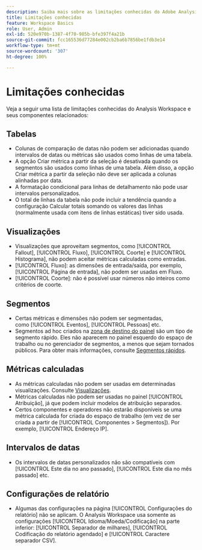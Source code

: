 ```yaml
---
description: Saiba mais sobre as limitações conhecidas do Adobe Analysis Workspace e seus componentes relacionados
title: Limitações conhecidas
feature: Workspace Basics
role: User, Admin
exl-id: 520e970b-1387-4f70-985b-bfe397f4a21b
source-git-commit: fcc165536d77284e002cb2ba6b7856be1fdb3e14
workflow-type: tm+mt
source-wordcount: '307'
ht-degree: 100%

---
```


# Limitações conhecidas

Veja a seguir uma lista de limitações conhecidas do Analysis Workspace e seus componentes relacionados:

## Tabelas

* Colunas de comparação de datas não podem ser adicionadas quando intervalos de datas ou métricas são usados como linhas de uma tabela.
* A opção Criar métrica a partir da seleção é desativada quando os segmentos são usados como linhas de uma tabela. Além disso, a opção Criar métrica a partir da seleção não deve ser aplicada a colunas alinhadas por data.
* A formatação condicional para linhas de detalhamento não pode usar intervalos personalizados.
* O total de linhas da tabela não pode incluir a tendência quando a configuração Calcular totais somando os valores das linhas (normalmente usada com itens de linhas estáticas) tiver sido usada.

## Visualizações

* Visualizações que aproveitam segmentos, como [!UICONTROL Fallout], [!UICONTROL Fluxo], [!UICONTROL Coorte] e [!UICONTROL Histograma], não podem aceitar métricas calculadas como entradas.
* [!UICONTROL Fluxo]: as dimensões de entrada/saída, por exemplo, [!UICONTROL Página de entrada], não podem ser usadas em Fluxo.
* [!UICONTROL Coorte]: não é possível usar números não inteiros como critérios de coorte.

## Segmentos

* Certas métricas e dimensões não podem ser segmentadas, como [!UICONTROL Eventos], [!UICONTROL Pessoas] etc.
* Segmentos ad hoc criados na [zona de destino do painel](/help/analyze/analysis-workspace/c-panels/panels.md) são um tipo de segmento rápido. Eles não aparecem no painel esquerdo do espaço de trabalho ou no gerenciador de segmentos, a menos que sejam tornados públicos. Para obter mais informações, consulte [Segmentos rápidos](/help/components/segmentation/segmentation-workflow/seg-quick.md).

## Métricas calculadas 

* As métricas calculadas não podem ser usadas em determinadas visualizações. Consulte [Visualizações](#visualizations).
* Métricas calculadas não podem ser usadas no painel [!UICONTROL Atribuição], já que podem incluir modelos de atribuição separados.
* Certos componentes e operadores não estarão disponíveis se uma métrica calculada for criada do espaço de trabalho (em vez de ser criada a partir de [!UICONTROL Componentes > Segmentos]). Por exemplo, [!UICONTROL Endereço IP].

## Intervalos de datas

* Os intervalos de datas personalizados não são compatíveis com [!UICONTROL Este dia no ano passado], [!UICONTROL Este dia no mês passado] etc.


## Configurações de relatório

* Algumas das configurações na página [!UICONTROL Configurações do relatório] não se aplicam. O Analysis Workspace usa somente as configurações [!UICONTROL Idioma/Moeda/Codificação] na parte inferior: [!UICONTROL Separador de milhares], [!UICONTROL Codificação do relatório agendado] e [!UICONTROL Caractere separador CSV].



<!--
# Known limitations in Analysis Workspace 

Here is a list of known limitations in Analysis Workspace and its related components:

## Tables

* Date comparison columns cannot be added when either date ranges or metrics are used as rows of a table.
* Create metric from selection is disabled when segments are used as rows of a table. Additionally, Create metric from selection should not be applied to date-aligned columns.
* Conditional formatting for breakdown rows cannot use custom ranges.
* Table total rows cannot be trended when Calculate totals by summing the row values setting is applied (typically used with Static row items).
* [!UICONTROL Contribution Analysis] can be run at the [!UICONTROL daily] granularity _only_. It cannot be run against [!UICONTROL hourly], [!UICONTROL weekly], etc., data.

## Visualizations

* Visualizations that leverage segmentation, such as [!UICONTROL Fallout], [!UICONTROL Flow], [!UICONTROL Cohort], and [!UICONTROL Histogram], cannot accept calculated metrics as inputs.
* [!UICONTROL Flow]: Entry/Exit dimensions, e.g. [!UICONTROL Entry page], cannot be used in Flow.
* [!UICONTROL Cohort]: Non-integers cannot be used as Cohort criteria.

## Panels

* Segment Comparison: The [!UICONTROL Everyone Else] segment does not get created if a segment template is used in the initial drop zone.

## Components > Segments

* Certain metrics and dimensions are not segmentable, such as [!UICONTROL Occurrences], [!UICONTROL Unique Visitors], etc.
* Adhoc segments created in the [panel dropzone](/help/analyze/analysis-workspace/c-panels/panels.md) are a type of quick filter. They do not appear in the left rail of Workspace or the Segment component manager unless they are made public. For more information, see [Quick segments](/help/analyze/analysis-workspace/components/segments/quick-segments.md).

## Components > Calculated Metrics

* Calculated metrics cannot be used in certain visualizations. See 'Visualizations' above.
* Calculated metrics cannot be used in the [!UICONTROL Attribution] panel, since calculated metrics themselves can include separate attribution models.
* Certain components and operators are unavailable if a calculated metric is created from Workspace (as opposed to being created from [!UICONTROL Components > Segments]). For example, [!UICONTROL IP Address].

## Components > Date Ranges

* Custom date ranges do not support [!UICONTROL This day last year], [!UICONTROL This day last month], etc.

## Components > Virtual Reports Suites

* When report time processing is enabled, certain components are not supported. For a full list, see [Report Time Processing](/help/components/vrs/vrs-report-time-processing.md).

## Components > All components > Report settings

* Some of the settings on the [!UICONTROL Report Settings] page do not apply. Analysis Workspace uses only the [!UICONTROL Language/Currency/Encoding] settings at the bottom: [!UICONTROL Thousands separator], [!UICONTROL Scheduled Report Encoding], and [!UICONTROL CSV Separator Character].

## Attribution

* A subset of metrics is not supported in [!UICONTROL Attribution]. For a full list, see the [Attribution FAQ](/help/analyze/analysis-workspace/attribution/faq.md).
-->
